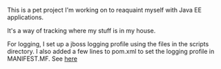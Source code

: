 This is a pet project I'm working on to reaquaint myself with Java EE applications.

It's a way of tracking where my stuff is in my house.

For logging, I set up a jboss logging profile using the files in the scripts directory. I also added a few lines to pom.xml to set the logging profile in MANIFEST.MF.
See [here](https://access.redhat.com/documentation/en-us/red_hat_jboss_enterprise_application_platform/7.4/html/configuration_guide/logging_with_jboss_eap#about_application_logging)
